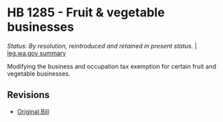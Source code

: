 # HB 1285 - Fruit & vegetable businesses
*Status: By resolution, reintroduced and retained in present status.* | [leg.wa.gov summary](https://app.leg.wa.gov/billsummary?BillNumber=1285&Year=2021)

Modifying the business and occupation tax exemption for certain fruit and vegetable businesses.

## Revisions
* [Original Bill](1/)
